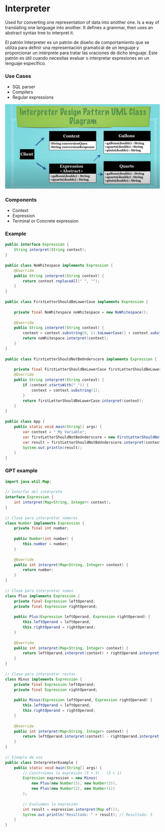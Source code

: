 # Interpreter

Used for converting one representation of data into another one. Is a way of translating one language into another. It defines a grammar, then uses an abstract syntax tree to interpret it.

El patrón Interpreter es un patrón de diseño de comportamiento que se utiliza para definir una representación gramatical de un lenguaje y proporcionar un intérprete para tratar las oraciones de dicho lenguaje. Este patrón es útil cuando necesitas evaluar o interpretar expresiones en un lenguaje específico.

### Use Cases
- SQL parser
- Compilers
- Regular expressions

![Interpreter](image.png)

### Components
- Context
- Expression
- Terminal or Concrete expression

### Example

```java
public interface Expression {
    String interpret(String context);
}

public class NoWhitespace implements Expression {
    @Override
    public String interpret(String context) {
        return context.replaceAll(" ", "");
    }
}

public class FirstLetterShouldBeLowerCase implements Expression {

    private final NoWhitespace noWhitespace = new NoWhitespace();

    @Override
    public String interpret(String context) {
        context = context.substring(0, 1).toLowerCase() + context.substring(1);
        return noWhitespace.interpret(context);
    }
}

public class FirstLetterShouldNotBeUnderscore implements Expression {

    private final FirstLetterShouldBeLowerCase firstLetterShouldBeLowerCase = new FirstLetterShouldBeLowerCase();
    @Override
    public String interpret(String context) {
        if (context.startsWith("_")) {
            context = context.substring(1);
        }
        return firstLetterShouldBeLowerCase.interpret(context);
    }
}

public class App {
    public static void main(String[] args) {
        var context = "_My Variable";
        var firstLetterShouldNotBeUnderscore = new FirstLetterShouldNotBeUnderscore();
        var result = firstLetterShouldNotBeUnderscore.interpret(context);
        System.out.println(result);
    }
}


```

### GPT example
```java
import java.util.Map;

// Interfaz del intérprete
interface Expression {
    int interpret(Map<String, Integer> context);
}

// Clase para interpretar números
class Number implements Expression {
    private final int number;

    public Number(int number) {
        this.number = number;
    }

    @Override
    public int interpret(Map<String, Integer> context) {
        return number;
    }
}

// Clase para interpretar sumas
class Plus implements Expression {
    private final Expression leftOperand;
    private final Expression rightOperand;

    public Plus(Expression leftOperand, Expression rightOperand) {
        this.leftOperand = leftOperand;
        this.rightOperand = rightOperand;
    }

    @Override
    public int interpret(Map<String, Integer> context) {
        return leftOperand.interpret(context) + rightOperand.interpret(context);
    }
}

// Clase para interpretar restas
class Minus implements Expression {
    private final Expression leftOperand;
    private final Expression rightOperand;

    public Minus(Expression leftOperand, Expression rightOperand) {
        this.leftOperand = leftOperand;
        this.rightOperand = rightOperand;
    }

    @Override
    public int interpret(Map<String, Integer> context) {
        return leftOperand.interpret(context) - rightOperand.interpret(context);
    }
}

// Ejemplo de uso
public class InterpreterExample {
    public static void main(String[] args) {
        // Construimos la expresión (5 + 3) - (2 + 1)
        Expression expression = new Minus(
            new Plus(new Number(5), new Number(3)),
            new Plus(new Number(2), new Number(1))
        );

        // Evaluamos la expresión
        int result = expression.interpret(Map.of());
        System.out.println("Resultado: " + result); // Resultado: 5
    }
}

```